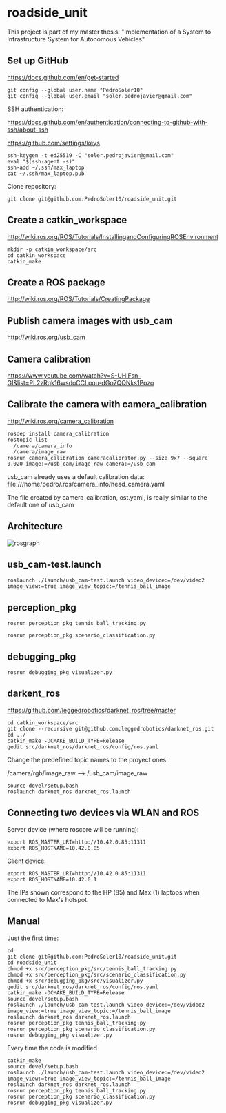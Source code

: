 roadside_unit
====
This project is part of my master thesis: "Implementation of a System to Infrastructure System for Autonomous Vehicles"

Set up GitHub
------
https://docs.github.com/en/get-started
```
git config --global user.name "PedroSoler10"
git config --global user.email "soler.pedrojavier@gmail.com"
```
SSH authentication:

https://docs.github.com/en/authentication/connecting-to-github-with-ssh/about-ssh

https://github.com/settings/keys

```
ssh-keygen -t ed25519 -C "soler.pedrojavier@gmail.com"
eval "$(ssh-agent -s)"
ssh-add ~/.ssh/max_laptop
cat ~/.ssh/max_laptop.pub
```

Clone repository:
```
git clone git@github.com:PedroSoler10/roadside_unit.git
```

Create a catkin_workspace
----
http://wiki.ros.org/ROS/Tutorials/InstallingandConfiguringROSEnvironment
```
mkdir -p catkin_workspace/src
cd catkin_workspace
catkin_make
```

Create a ROS package
----
http://wiki.ros.org/ROS/Tutorials/CreatingPackage


Publish camera images with usb_cam
----
http://wiki.ros.org/usb_cam

Camera calibration
----
https://www.youtube.com/watch?v=S-UHiFsn-GI&list=PL2zRqk16wsdoCCLpou-dGo7QQNks1Ppzo


Calibrate the camera with camera_calibration
----
http://wiki.ros.org/camera_calibration
```
rosdep install camera_calibration
rostopic list
  /camera/camera_info
  /camera/image_raw
rosrun camera_calibration cameracalibrator.py --size 9x7 --square 0.020 image:=/usb_cam/image_raw camera:=/usb_cam
```
usb_cam already uses a default calibration data: file:///home/pedro/.ros/camera_info/head_camera.yaml

The file created by camera_calibration, ost.yaml, is really similar to the default one of usb_cam

Architecture
----
![rosgraph](https://github.com/PedroSoler10/v2i_system/assets/74536059/22992f37-c4aa-4dd4-9ff1-adcd110a5c4b)


usb_cam-test.launch
----
```
roslaunch ./launch/usb_cam-test.launch video_device:=/dev/video2 image_view:=true image_view_topic:=/tennis_ball_image
```

perception_pkg
----
```
rosrun perception_pkg tennis_ball_tracking.py
```
```
rosrun perception_pkg scenario_classification.py
```

debugging_pkg
----
```
rosrun debugging_pkg visualizer.py
```
darkent_ros
----
https://github.com/leggedrobotics/darknet_ros/tree/master

    cd catkin_workspace/src
    git clone --recursive git@github.com:leggedrobotics/darknet_ros.git
    cd ../
    catkin_make -DCMAKE_BUILD_TYPE=Release
    gedit src/darknet_ros/darknet_ros/config/ros.yaml
Change the predefined topic names to the proyect ones:

  /camera/rgb/image_raw --> /usb_cam/image_raw
    
    source devel/setup.bash
    roslaunch darknet_ros darknet_ros.launch

Connecting two devices via WLAN and ROS
----
Server device (where roscore will be running):
```
export ROS_MASTER_URI=http://10.42.0.85:11311
export ROS_HOSTNAME=10.42.0.85
```
Client device:
```
export ROS_MASTER_URI=http://10.42.0.85:11311
export ROS_HOSTNAME=10.42.0.1
```
The IPs shown correspond to the HP (85) and Max (1) laptops when connected to Max's hotspot.



Manual
----
Just the first time:
```
cd
git clone git@github.com:PedroSoler10/roadside_unit.git
cd roadside_unit
chmod +x src/perception_pkg/src/tennis_ball_tracking.py
chmod +x src/perception_pkg/src/scenario_classification.py
chmod +x src/debugging_pkg/src/visualizer.py
gedit src/darknet_ros/darknet_ros/config/ros.yaml
catkin_make -DCMAKE_BUILD_TYPE=Release
source devel/setup.bash
roslaunch ./launch/usb_cam-test.launch video_device:=/dev/video2 image_view:=true image_view_topic:=/tennis_ball_image
roslaunch darknet_ros darknet_ros.launch
rosrun perception_pkg tennis_ball_tracking.py
rosrun perception_pkg scenario_classification.py
rosrun debugging_pkg visualizer.py
```
Every time the code is modified
```
catkin_make
source devel/setup.bash
roslaunch ./launch/usb_cam-test.launch video_device:=/dev/video2 image_view:=true image_view_topic:=/tennis_ball_image
roslaunch darknet_ros darknet_ros.launch
rosrun perception_pkg tennis_ball_tracking.py
rosrun perception_pkg scenario_classification.py
rosrun debugging_pkg visualizer.py
```
